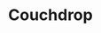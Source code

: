 ---
blog: http://blog.couchdrop.io/
facebook: http://facebook.com/couchdrop
linkedin: https://linkedin.com/company/couchdropnz
logohandle: couchdropio
sort: couchdrop
title: Couchdrop
twitter: https://x.com/couchdrop_
website: https://couchdrop.io/
---